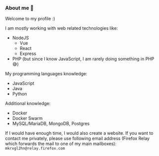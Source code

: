 ### About me 🙋
Welcome to my profile :)

I am mostly working with web related technologies like:
- NodeJS
  - Vue
  - React
  - Express
- PHP (but since I know JavaScript, I am rarely doing something in PHP 😅)

My programming languages knowledge:
- JavaScript
- Java
- Python

Additional knowledge:
- Docker
- Docker Swarm
- MySQL/MariaDB, MongoDB, Postgres

If I would have enough time, I would also create a website. If you want to contact me privately,
please use following email address (Firefox Relay which forwards the mail to one of my main mailboxes): `mkrxgl2hn@relay.firefox.com`

